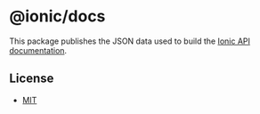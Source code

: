 # @ionic/docs

This package publishes the JSON data used to build the [Ionic API documentation](https://ionicframework.com/docs/api).

## License

* [MIT](https://raw.githubusercontent.com/ionic-team/ionic/main/LICENSE)
